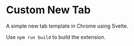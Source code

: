 # Custom New Tab

A simple new tab template in Chrome using Svelte.

Use `npm run build` to build the extension.
